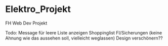 # Elektro_Projekt
FH Web Dev Projekt


Todo: Message für leere Liste anzeigen
      Shoppinglist
      FI/Sicherungen (keine Ahnung wie das aussehen soll, vielleicht weglassen)
      Design verschönern??
